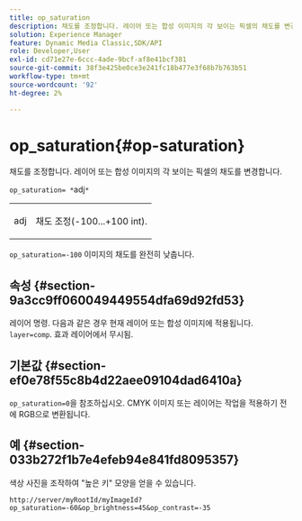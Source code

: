 ```yaml
---
title: op_saturation
description: 채도를 조정합니다. 레이어 또는 합성 이미지의 각 보이는 픽셀의 채도를 변경합니다.
solution: Experience Manager
feature: Dynamic Media Classic,SDK/API
role: Developer,User
exl-id: cd71e27e-6ccc-4ade-9bcf-af8e41bcf381
source-git-commit: 38f3e425be0ce3e241fc18b477e3f68b7b763b51
workflow-type: tm+mt
source-wordcount: '92'
ht-degree: 2%

---
```


# op_saturation{#op-saturation}

채도를 조정합니다. 레이어 또는 합성 이미지의 각 보이는 픽셀의 채도를 변경합니다.

`op_saturation= *`adj`*`

<table id="simpletable_5F118A28FE674B06A16F6F19C56B4594"> 
 <tr class="strow"> 
  <td class="stentry"> <p><span class="varname"> adj</span> </p> </td> 
  <td class="stentry"> <p>채도 조정(-100...+100 int). </p></td> 
 </tr> 
</table>

`op_saturation=-100` 이미지의 채도를 완전히 낮춥니다.

## 속성 {#section-9a3cc9ff060049449554dfa69d92fd53}

레이어 명령. 다음과 같은 경우 현재 레이어 또는 합성 이미지에 적용됩니다. `layer=comp`. 효과 레이어에서 무시됨.

## 기본값 {#section-ef0e78f55c8b4d22aee09104dad6410a}

`op_saturation=0`을 참조하십시오. CMYK 이미지 또는 레이어는 작업을 적용하기 전에 RGB으로 변환됩니다.

## 예 {#section-033b272f1b7e4efeb94e841fd8095357}

색상 사진을 조작하여 &quot;높은 키&quot; 모양을 얻을 수 있습니다.

`http://server/myRootId/myImageId?op_saturation=-60&op_brightness=45&op_contrast=-35`
